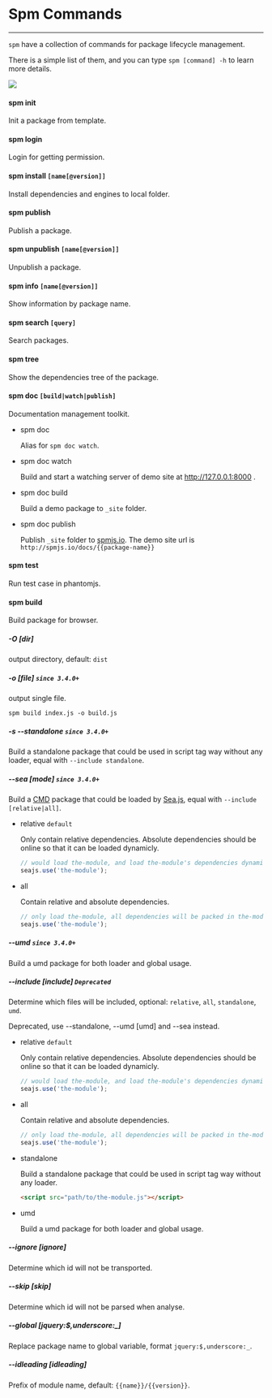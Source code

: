 # Spm Commands

---

`spm` have a collection of commands for package lifecycle management.

There is a simple list of them, and you can type `spm [command] -h` to learn more details.

![](https://t.alipayobjects.com/images/T1Rj8cXhl5XXXXXXXX.png)

#### spm init
Init a package from template.

#### spm login
Login for getting permission.

#### spm install `[name[@version]]`
Install dependencies and engines to local folder.

#### spm publish
Publish a package.

#### spm unpublish `[name[@version]]`
Unpublish a package.

#### spm info `[name[@version]]`
Show information by package name.

#### spm search `[query]`
Search packages.

#### spm tree
Show the dependencies tree of the package.

#### spm doc `[build|watch|publish]`
Documentation management toolkit.

* spm doc

  Alias for `spm doc watch`.

* spm doc watch

  Build and start a watching server of demo site at http://127.0.0.1:8000 .

* spm doc build

  Build a demo package to `_site` folder.

* spm doc publish

  Publish `_site` folder to [spmjs.io](http://spmjs.io/). The demo site url is `http://spmjs.io/docs/{{package-name}}`

#### spm test

Run test case in phantomjs.

#### spm build

Build package for browser.

##### -O [dir]

  output directory, default: `dist`

##### -o [file] `since 3.4.0+`

  output single file.

  ```
  spm build index.js -o build.js
  ```

##### -s --standalone `since 3.4.0+`

  Build a standalone package that could be used in script tag way without any loader,
  equal with `--include standalone`.

##### --sea [mode] `since 3.4.0+`

  Build a [CMD](https://github.com/cmdjs/specification/blob/master/draft/module.md) package that could be loaded by [Sea.js](https://github.com/seajs/seajs), equal with `--include [relative|all]`.

  - relative `default`

    Only contain relative dependencies. Absolute dependencies should be online so that it can be loaded dynamicly.
    ```js
    // would load the-module, and load the-module's dependencies dynamicly.
    seajs.use('the-module');
    ```

  - all

    Contain relative and absolute dependencies.
    ```js
    // only load the-module, all dependencies will be packed in the-module.js.
    seajs.use('the-module');

##### --umd `since 3.4.0+`

  Build a umd package for both loader and global usage.

##### --include [include] `Deprecated`

  Determine which files will be included, optional: `relative`, `all`, `standalone`, `umd`.

  Deprecated, use --standalone, --umd [umd] and --sea <sea> instead.

  - relative `default`

    Only contain relative dependencies. Absolute dependencies should be online so that it can be loaded dynamicly.
    ```js
    // would load the-module, and load the-module's dependencies dynamicly.
    seajs.use('the-module');
    ```

  - all

    Contain relative and absolute dependencies.
    ```js
    // only load the-module, all dependencies will be packed in the-module.js.
    seajs.use('the-module');

    ```

  - standalone

    Build a standalone package that could be used in script tag way without any loader.
    ```html
    <script src="path/to/the-module.js"></script>
    ```

  - umd

    Build a umd package for both loader and global usage.


##### --ignore [ignore]

  Determine which id will not be transported.

##### --skip [skip]

  Determine which id will not be parsed when analyse.

##### --global [jquery:$,underscore:\_]

  Replace package name to global variable, format `jquery:$,underscore:_`.

##### --idleading [idleading]

  Prefix of module name, default: `{{name}}/{{version}}`.
